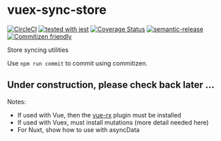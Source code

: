 # vuex-sync-store

[![CircleCI](https://circleci.com/gh/galenwarren/sync-store/tree/master.svg?style=svg)](https://circleci.com/gh/galenwarren/sync-store/tree/master)
[![tested with jest](https://img.shields.io/badge/tested_with-jest-99424f.svg)](https://github.com/facebook/jest)
[![Coverage Status](https://img.shields.io/coveralls/github/galenwarren/sync-store/master.svg)](https://img.shields.io/coveralls/github/galenwarren/sync-store/master.svg)
[![semantic-release](https://img.shields.io/badge/%20%20%F0%9F%93%A6%F0%9F%9A%80-semantic--release-e10079.svg)](https://github.com/semantic-release/semantic-release)
[![Commitizen friendly](https://img.shields.io/badge/commitizen-friendly-brightgreen.svg)](http://commitizen.github.io/cz-cli/)

Store syncing utilities

Use `npm run commit` to commit using commitizen.

## Under construction, please check back later ...

Notes:

* If used with Vue, then the [vue-rx](https://github.com/vuejs/vue-rx) plugin must be installed
* If used with Vuex, must install mutations (more detail needed here)
* For Nuxt, show how to use with asyncData
